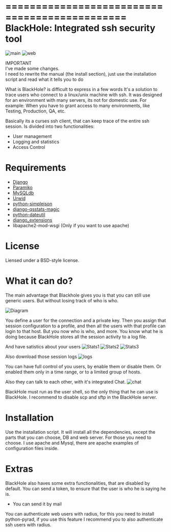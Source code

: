 ==============================================
BlackHole: Integrated ssh security tool
==============================================
![main](http://img577.imageshack.us/img577/2091/mainwindowa.png)
![web](http://img32.imageshack.us/img32/957/indexgm.png)


<dl>
  <dt>IMPORTANT</dt>
  <dt>I've made some changes.</dd>
  <dt>I need to rewrite the manual (the install section), just use the installation script and read what it tells you to do</dt>
</dl>

What is BlackHole?
is difficult to express in a few words
It's a solution to trace users who connect to a linux/unix machine with ssh.
It was designed for an environment with many servers, its not for domestic use.
For example: When you have to grant access to many environments, like Testing, Production, QA, etc.


Basically its a curses ssh client, that can keep trace of the entire ssh session.
Is divided into two functionalities:
* User management
* Logging and statistics
* Access Control

Requirements
============

* [Django](https://www.djangoproject.com/)
* [Paramiko](http://www.lag.net/paramiko/)
* [MySQLdb](http://www.lag.net/paramiko/)
* [Urwid](http://excess.org/urwid/)
* [python-simplejson](https://github.com/simplejson/simplejson)
* [django-qsstats-magic](https://bitbucket.org/kmike/django-qsstats-magic)
* [python-dateutil](http://labix.org/python-dateutil)
* [django_extensions](https://github.com/django-extensions/django-extensions)
* libapache2-mod-wsgi (Only if you want to use apache)

License
=======

Liensed under a BSD-style license.

What it can do?
==============

The main advantage that Blackhole gives you is that you can still use generic users.
But without losing track of who is who.

![Diagram](http://img717.imageshack.us/img717/371/diagramv.jpg)

You define a user for the connection and a private key.
Then you assign that session configuration to a profile, and then all the users with that profile can login to that host.
But you now who is who, and more. 
You know what he is doing because BlackHole stores all the session activity to a log file.

And have satistics about your users
![Stats1](http://img849.imageshack.us/img849/4737/logincount.png)
![Stats2](http://img33.imageshack.us/img33/9905/sourceg.png)
![Stats3](http://img29.imageshack.us/img29/2551/statska.png)

Also download those session logs
![logs](http://img534.imageshack.us/img534/6042/logsx.png)

You can have full control of you users, by enable them or disable them.
Or enabled them only in a time range, or to a limited group of hosts.

Also they can talk to each other, with it's integrated Chat.
![chat](http://img59.imageshack.us/img59/5710/chatsgk.png)

BlackHole must run as the user shell, so the only thing that he can use is BlackHole.
I recommend to disable scp and sftp in the BlackHole server.

Installation
==============

Use the installation script. It will install all the dependencies, except the parts that you can choose, DB and web server.
For those you need to choose.
I use apache and Mysql, there are apache examples of configuration files inside.

Extras
======

BlackHole also haves some extra functionalities, that are disabled by default.
You can send a token, to ensure that the user is who he is saying he is.
* You can send it by mail

You can authenticate web users with radius, for this you need to install python-pyrad,
if you use this feature I recommend you to also authenticate ssh users with radius.



